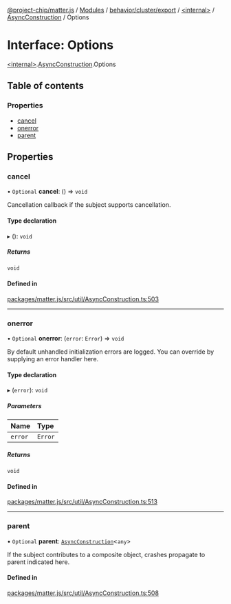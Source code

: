 [@project-chip/matter.js](../README.md) / [Modules](../modules.md) / [behavior/cluster/export](../modules/behavior_cluster_export.md) / [\<internal\>](../modules/behavior_cluster_export._internal_.md) / [AsyncConstruction](../modules/behavior_cluster_export._internal_.AsyncConstruction.md) / Options

# Interface: Options

[\<internal\>](../modules/behavior_cluster_export._internal_.md).[AsyncConstruction](../modules/behavior_cluster_export._internal_.AsyncConstruction.md).Options

## Table of contents

### Properties

- [cancel](behavior_cluster_export._internal_.AsyncConstruction.Options.md#cancel)
- [onerror](behavior_cluster_export._internal_.AsyncConstruction.Options.md#onerror)
- [parent](behavior_cluster_export._internal_.AsyncConstruction.Options.md#parent)

## Properties

### cancel

• `Optional` **cancel**: () => `void`

Cancellation callback if the subject supports cancellation.

#### Type declaration

▸ (): `void`

##### Returns

`void`

#### Defined in

[packages/matter.js/src/util/AsyncConstruction.ts:503](https://github.com/project-chip/matter.js/blob/c0d55745d5279e16fdfaa7d2c564daa31e19c627/packages/matter.js/src/util/AsyncConstruction.ts#L503)

___

### onerror

• `Optional` **onerror**: (`error`: `Error`) => `void`

By default unhandled initialization errors are logged.  You can override by supplying an error handler here.

#### Type declaration

▸ (`error`): `void`

##### Parameters

| Name | Type |
| :------ | :------ |
| `error` | `Error` |

##### Returns

`void`

#### Defined in

[packages/matter.js/src/util/AsyncConstruction.ts:513](https://github.com/project-chip/matter.js/blob/c0d55745d5279e16fdfaa7d2c564daa31e19c627/packages/matter.js/src/util/AsyncConstruction.ts#L513)

___

### parent

• `Optional` **parent**: [`AsyncConstruction`](behavior_cluster_export._internal_.AsyncConstruction-1.md)\<`any`\>

If the subject contributes to a composite object, crashes propagate to parent indicated here.

#### Defined in

[packages/matter.js/src/util/AsyncConstruction.ts:508](https://github.com/project-chip/matter.js/blob/c0d55745d5279e16fdfaa7d2c564daa31e19c627/packages/matter.js/src/util/AsyncConstruction.ts#L508)
